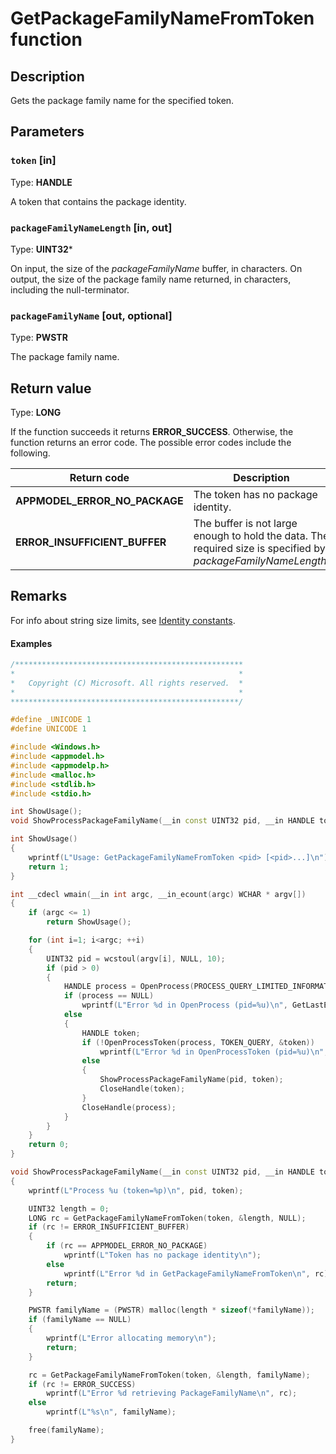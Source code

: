 # GetPackageFamilyNameFromToken function

## Description

Gets the package family name for the specified token.

## Parameters

### `token` [in]

Type: **HANDLE**

A token that contains the package identity.

### `packageFamilyNameLength` [in, out]

Type: **UINT32***

On input, the size of the *packageFamilyName* buffer, in characters. On output, the size of the package family name returned, in characters, including the null-terminator.

### `packageFamilyName` [out, optional]

Type: **PWSTR**

The package family name.

## Return value

Type: **LONG**

If the function succeeds it returns **ERROR_SUCCESS**. Otherwise, the function returns an error code. The possible error codes include the following.

| Return code | Description |
| --- | --- |
| **APPMODEL_ERROR_NO_PACKAGE** | The token has no package identity. |
| **ERROR_INSUFFICIENT_BUFFER** | The buffer is not large enough to hold the data. The required size is specified by *packageFamilyNameLength*. |

## Remarks

For info about string size limits, see [Identity constants](https://learn.microsoft.com/windows/desktop/appxpkg/identity-constants).

#### Examples

```cpp
/***************************************************
*                                                  *
*   Copyright (C) Microsoft. All rights reserved.  *
*                                                  *
***************************************************/

#define _UNICODE 1
#define UNICODE 1

#include <Windows.h>
#include <appmodel.h>
#include <appmodelp.h>
#include <malloc.h>
#include <stdlib.h>
#include <stdio.h>

int ShowUsage();
void ShowProcessPackageFamilyName(__in const UINT32 pid, __in HANDLE token);

int ShowUsage()
{
    wprintf(L"Usage: GetPackageFamilyNameFromToken <pid> [<pid>...]\n");
    return 1;
}

int __cdecl wmain(__in int argc, __in_ecount(argc) WCHAR * argv[])
{
    if (argc <= 1)
        return ShowUsage();

    for (int i=1; i<argc; ++i)
    {
        UINT32 pid = wcstoul(argv[i], NULL, 10);
        if (pid > 0)
        {
            HANDLE process = OpenProcess(PROCESS_QUERY_LIMITED_INFORMATION, FALSE, pid);
            if (process == NULL)
                wprintf(L"Error %d in OpenProcess (pid=%u)\n", GetLastError(), pid);
            else
            {
                HANDLE token;
                if (!OpenProcessToken(process, TOKEN_QUERY, &token))
                    wprintf(L"Error %d in OpenProcessToken (pid=%u)\n", GetLastError(), pid);
                else
                {
                    ShowProcessPackageFamilyName(pid, token);
                    CloseHandle(token);
                }
                CloseHandle(process);
            }
        }
    }
    return 0;
}

void ShowProcessPackageFamilyName(__in const UINT32 pid, __in HANDLE token)
{
    wprintf(L"Process %u (token=%p)\n", pid, token);

    UINT32 length = 0;
    LONG rc = GetPackageFamilyNameFromToken(token, &length, NULL);
    if (rc != ERROR_INSUFFICIENT_BUFFER)
    {
        if (rc == APPMODEL_ERROR_NO_PACKAGE)
            wprintf(L"Token has no package identity\n");
        else
            wprintf(L"Error %d in GetPackageFamilyNameFromToken\n", rc);
        return;
    }

    PWSTR familyName = (PWSTR) malloc(length * sizeof(*familyName));
    if (familyName == NULL)
    {
        wprintf(L"Error allocating memory\n");
        return;
    }

    rc = GetPackageFamilyNameFromToken(token, &length, familyName);
    if (rc != ERROR_SUCCESS)
        wprintf(L"Error %d retrieving PackageFamilyName\n", rc);
    else
        wprintf(L"%s\n", familyName);

    free(familyName);
}

```